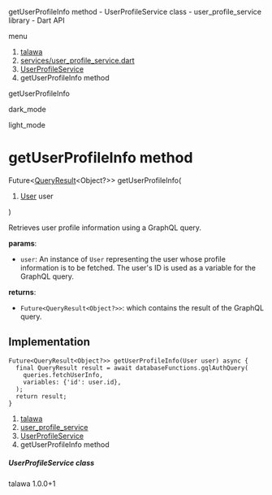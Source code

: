 




getUserProfileInfo method - UserProfileService class - user\_profile\_service library - Dart API







menu

1. [talawa](../../index.html)
2. [services/user\_profile\_service.dart](../../services_user_profile_service/services_user_profile_service-library.html)
3. [UserProfileService](../../services_user_profile_service/UserProfileService-class.html)
4. getUserProfileInfo method

getUserProfileInfo


dark\_mode

light\_mode




# getUserProfileInfo method


Future<[QueryResult](https://pub.dev/documentation/graphql/5.2.0-beta.9/graphql/QueryResult-class.html)<Object?>>
getUserProfileInfo(

1. [User](../../models_user_user_info/User-class.html) user

)

Retrieves user profile information using a GraphQL query.

**params**:

* `user`: An instance of `User` representing the user whose profile information is to be fetched.
  The user's ID is used as a variable for the GraphQL query.

**returns**:

* `Future<QueryResult<Object?>>`: which contains the result of the GraphQL query.

## Implementation

```
Future<QueryResult<Object?>> getUserProfileInfo(User user) async {
  final QueryResult result = await databaseFunctions.gqlAuthQuery(
    queries.fetchUserInfo,
    variables: {'id': user.id},
  );
  return result;
}
```

 


1. [talawa](../../index.html)
2. [user\_profile\_service](../../services_user_profile_service/services_user_profile_service-library.html)
3. [UserProfileService](../../services_user_profile_service/UserProfileService-class.html)
4. getUserProfileInfo method

##### UserProfileService class





talawa
1.0.0+1






